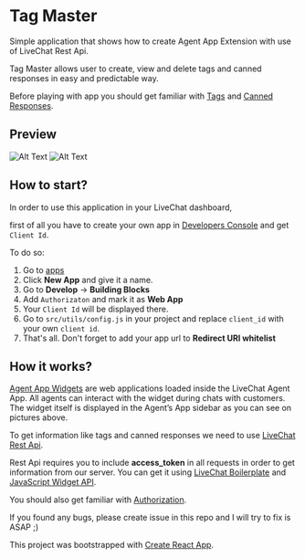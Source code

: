# Tag Master

Simple application that shows how to create Agent App Extension with use of LiveChat Rest Api.

Tag Master allows user to create, view and delete tags and canned responses in easy and predictable way.

Before playing with app you should get familiar with [Tags](https://www.livechatinc.com/kb/tagging-chats-and-tickets/) and [Canned Responses](https://www.livechatinc.com/kb/canned-responses/).

## Preview

![Alt Text](https://ibb.co/YTd9KL1)
![Alt Text](https://ibb.co/f2dqr58)

## How to start?

In order to use this application in your LiveChat dashboard,

first of all you have to create your own app in [Developers Console](https://developers.livechatinc.com/console)
and get `Client Id`.

To do so:
1. Go to [apps](https://developers.livechatinc.com/console/apps)
2. Click **New App** and give it a name.
3. Go to **Develop** -> **Building Blocks**
4. Add `Authorizaton` and mark it as **Web App**
5. Your `Client Id` will be displayed there.
6. Go to `src/utils/config.js` in your project and replace `client_id` with your own `client id`.
7. That's all. Don't forget to add your app url to **Redirect URI whitelist**



## How it works?

[Agent App Widgets](https://docs.livechatinc.com/agent-app-widgets/) are web applications loaded inside the LiveChat Agent App. All agents can interact with the widget during chats with customers. The widget itself is displayed in the Agent’s App sidebar as you can see on pictures above.

To get information like tags and canned responses we need to use [LiveChat Rest Api](https://docs.livechatinc.com/rest-api/).

Rest Api requires you to include **access_token** in all requests in order to get information from our server. You can get it using [LiveChat Boilerplate](https://docs.livechatinc.com/boilerplate/) and [JavaScript Widget API](https://docs.livechatinc.com/agent-app-widgets/#javascript-api).

You should also get familiar with [Authorization](https://docs.livechatinc.com/authorization/).

If you found any bugs, please create issue in this repo and I will try to fix is ASAP ;)



This project was bootstrapped with [Create React App](https://github.com/facebook/create-react-app).
